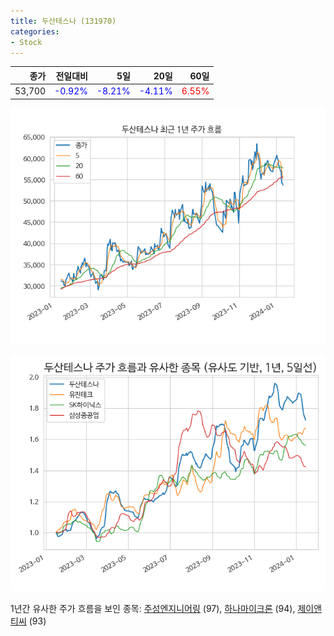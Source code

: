 ```yaml
---
title: 두산테스나 (131970)
categories:
- Stock
---
```


|종가|전일대비|5일|20일|60일|
|---:|-------:|--:|---:|---:|
|53,700|<span style="color: blue">-0.92%</span>|<span style="color: blue">-8.21%</span>|<span style="color: blue">-4.11%</span>|<span style="color: red">6.55%</span>|


<!-- more -->

![131970](/assets/images/stock/131970.png)

![131970](/assets/images/stock/131970_sim.png)

1년간 유사한 주가 흐름을 보인 종목:
[주성엔지니어링](/stock/036930/) (97),
[하나마이크론](/stock/067310/) (94),
[제이앤티씨](/stock/204270/) (93)